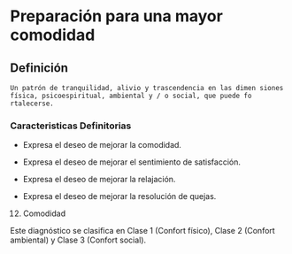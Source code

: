 # Preparación para una mayor comodidad
## Definición
	Un patrón de tranquilidad, alivio y trascendencia en las dimen siones física, psicoespiritual, ambiental y / o social, que puede fo rtalecerse.

### Caracteristicas Definitorias
- Expresa el deseo de mejorar 
la comodidad.   
- Expresa el deseo de mejorar el 
sentimiento de satisfacción.   
 
 
 
 
- Expresa el deseo de mejorar 
la relajación.   
- Expresa el deseo de mejorar la 
resolución de quejas.   
 
 
 
 
 
 
 
 
 
 
 
 
 
 
 
 
 
 
 
12. Comodidad
 
 
 
 
 
 
Este diagnóstico se clasifica en Clase 1 (Confort físico), Clase 2 (Confort ambiental) y Clase 3 (Confort 
social).

